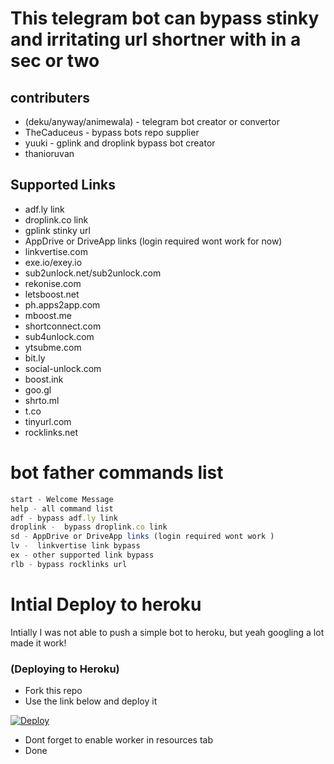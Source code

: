 # This telegram bot can bypass stinky and irritating url shortner with in a sec or two


## contributers
- (deku/anyway/animewala) - telegram bot creator or convertor
- TheCaduceus - bypass bots repo supplier
- yuuki - gplink and droplink bypass bot creator
- thanioruvan

## Supported Links
- adf.ly link
- droplink.co link
- gplink stinky url
- AppDrive or DriveApp links (login required wont work for now)
- linkvertise.com
- exe.io/exey.io
- sub2unlock.net/sub2unlock.com
- rekonise.com
- letsboost.net
- ph.apps2app.com
- mboost.me
- shortconnect.com
- sub4unlock.com
- ytsubme.com
- bit.ly
- social-unlock.com
- boost.ink
- goo.gl
- shrto.ml
- t.co
- tinyurl.com
- rocklinks.net

# bot father commands list
```javascript
start - Welcome Message
help - all command list
adf - bypass adf.ly link
droplink -  bypass droplink.co link
sd - AppDrive or DriveApp links (login required wont work )
lv -  linkvertise link bypass
ex - other supported link bypass
rlb - bypass rocklinks url
```

# Intial Deploy to heroku
Intially I was not able to push a simple bot to heroku, but yeah googling a lot made it work!


### (Deploying to Heroku)
- Fork this repo
- Use the link below and deploy it

[![Deploy](https://www.herokucdn.com/deploy/button.svg)](https://heroku.com/deploy?template=https://github.com/thanioruvangkls/gppass-telegram-bot)

- Dont forget to enable worker in resources tab
- Done

